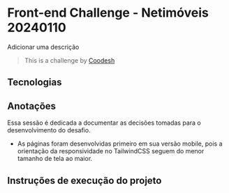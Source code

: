 # Front-end Challenge - Netimóveis 20240110

Adicionar uma descrição

> This is a challenge by [Coodesh](https://coodesh.com/)

## Tecnologias

## Anotações

Essa sessão é dedicada a documentar as decisões tomadas para o desenvolvimento do desafio.

-   As páginas foram desenvolvidas primeiro em sua versão mobile, pois a orientação da responsividade no TailwindCSS seguem do menor tamanho de tela ao maior.

## Instruções de execução do projeto
